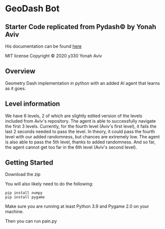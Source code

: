 # GeoDash Bot
## Starter Code replicated from Pydash© by Yonah Aviv
His documentation can be found [here](https://github.com/y330/Pydash/blob/main/README.md)

MIT license
Copyright © 2020 y330 Yonah Aviv

## Overview
Geometry Dash implementation in python with an added AI agent that learns as it goes.

## Level information
We have 6 levels, 2 of which are slightly edited version of the levels included from Aviv's repository.
The agent is able to successfully navigate the first 3 levels. Currently, for the fourth level (Aviv's first level), it fails the last 2 seconds needed to pass the level. In theory, it could pass the fourth level with our added randomness, but chances are extremely low. The agent is also able to pass the 5th level, thanks to added randomness. And so far, the agent cannot get too far in the 6th level (Aviv's second level).

## Getting Started

Download the zip

You will also likely need to do the following:
```
pip install numpy
pip install pygame
```

Make sure you are running at least Python 3.9 and Pygame 2.0 on your machine.

Then you can run pain.py
